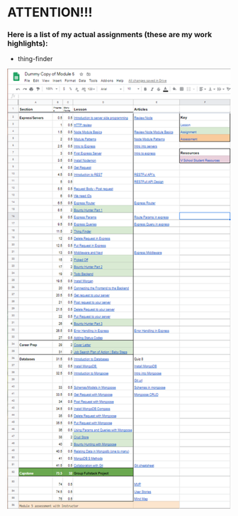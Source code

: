 # ATTENTION!!!

### Here is a list of my actual assignments (these are my work highlights):

- thing-finder



![](readmeimages/module-5-spreadsheet.png)